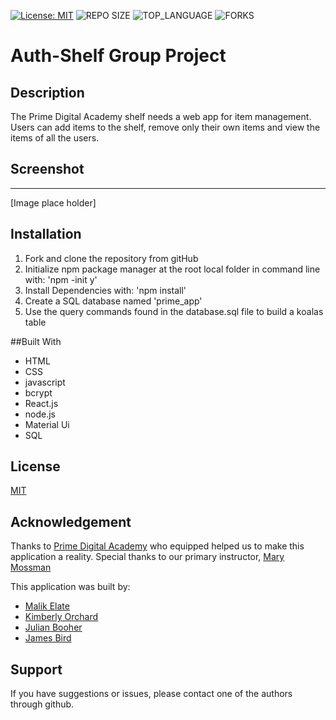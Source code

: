 [![License: MIT](https://img.shields.io/badge/License-MIT-yellow.svg)](https://opensource.org/licenses/MIT)
![REPO SIZE](https://img.shields.io/github/repo-size/korchard/prime-solo-project-auth-shelf.svg?style=flat-square)
![TOP_LANGUAGE](https://img.shields.io/github/languages/top/korchard/prime-solo-project-auth-shelf.svg?style=flat-square)
![FORKS](https://img.shields.io/github/forks/korchard/prime-solo-project-auth-shelf.svg?style=social)

# Auth-Shelf Group Project

## Description

The Prime Digital Academy shelf needs a web app for item management. Users can add items to the shelf, remove only their own items and view the items of all the users. 

## Screenshot
--------

[Image place holder]

## Installation

1. Fork and clone the repository from gitHub
2. Initialize npm package manager at the root local folder in command line with: 'npm -init y'
3. Install Dependencies with: 'npm install'
6. Create a SQL database named 'prime_app' 
7. Use the query commands found in the database.sql file to build a koalas table

##Built With

- HTML
- CSS
- javascript
- bcrypt
- React.js
- node.js
- Material Ui 
- SQL

## License
[MIT](https://choosealicense.com/licenses/mit/)

## Acknowledgement
Thanks to [Prime Digital Academy](www.primeacademy.io) who equipped helped us to make this application a reality. Special thanks to our primary instructor, [Mary Mossman](https://github.com/mbMosman)

This application was built by:
- [Malik Elate](https://github.com/MalikElate)
- [Kimberly Orchard](https://github.com/carlbarfuss)
- [Julian Booher](https://github.com/julianbooher)
- [James Bird](https://github.com/jbird)


## Support
If you have suggestions or issues, please contact one of the authors through github.